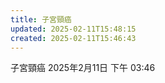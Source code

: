 ```yaml
---
title: 子宮頸癌
updated: 2025-02-11T15:48:15
created: 2025-02-11T15:46:43
---
```


子宮頸癌
2025年2月11日
下午 03:46
